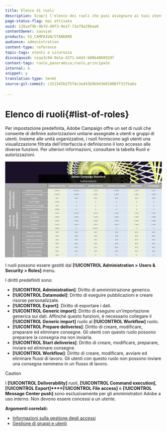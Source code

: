 ```yaml
---
title: Elenco di ruoli
description: Scopri l’elenco dei ruoli che puoi assegnare ai tuoi utenti.
page-status-flag: mai attivato
uuid: 128aaf9b-9b7d-49f3-9e1f-72e79a29baa0
contentOwner: sauviat
products: SG_CAMPAIGN/STANDARD
audience: administration
content-type: reference
topic-tags: utenti e sicurezza
discoiquuid: ceaa3c94-9e1a-4271-b443-b00b4068929f
context-tags: ruolo,panoramica;ruolo,principale
internal: n
snippet: y
translation-type: tm+mt
source-git-commit: c321545b2f5fdc3ed43b9b943601008ff31fba6a

---
```



# Elenco di ruoli{#list-of-roles}

Per impostazione predefinita, Adobe Campaign offre un set di ruoli che consente di definire autorizzazioni unitarie assegnate a utenti e gruppi di utenti. Insieme alle unità organizzative, i ruoli forniscono agli utenti una visualizzazione filtrata dell'interfaccia e definiscono il loro accesso alle diverse funzioni. Per ulteriori informazioni, consultare la tabella [](/help/administration/using/assets/acs_rights.pdf)Ruoli e autorizzazioni.

![](assets/user_management_3.png)

I ruoli possono essere gestiti dal **[!UICONTROL Administration > Users & Security > Roles]** menu.

I diritti predefiniti sono:

* **[!UICONTROL Administration]**: Diritto di amministrazione generico.
* **[!UICONTROL Datamodel]**: Diritto di eseguire pubblicazioni e creare risorse personalizzate.
* **[!UICONTROL Export]**: Diritto di esportare i dati.
* **[!UICONTROL Generic import]**: Diritto di eseguire un'importazione generica sui dati. Affinché questo funzioni, è necessario collegare il **[!UICONTROL Generic import]** ruolo al **[!UICONTROL Workflow]** ruolo.
* **[!UICONTROL Prepare deliveries]**: Diritto di creare, modificare, preparare ed eliminare consegne. Gli utenti con questo ruolo possono preparare la consegna ma non inviarla.
* **[!UICONTROL Start deliveries]**: Diritto di creare, modificare, preparare, inviare ed eliminare consegne.
* **[!UICONTROL Workflow]**: Diritto di creare, modificare, avviare ed eliminare flussi di lavoro. Gli utenti con questo ruolo non possono inviare una consegna nemmeno in un flusso di lavoro.

>[!CAUTION]
>
>I **[!UICONTROL Deliverability]** ruoli, **[!UICONTROL Command execution]**, **[!UICONTROL Export]****[!UICONTROL File access]** e **[!UICONTROL Message Center push]** sono esclusivamente per gli amministratori Adobe a uso interno. Non devono essere concessi a un utente.

**Argomenti correlati:**

* [Informazioni sulla gestione degli accessi](../../administration/using/about-access-management.md)
* [Gestione di gruppi e utenti](../../administration/using/managing-groups-and-users.md)

